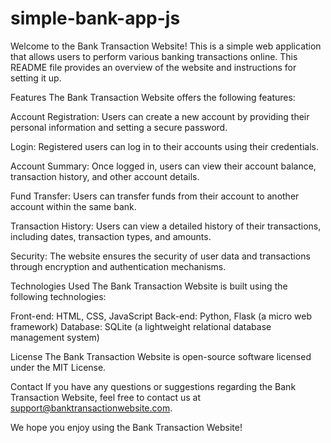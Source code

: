 # simple-bank-app-js
Welcome to the Bank Transaction Website! This is a simple web application that allows users to perform various banking transactions online. This README file provides an overview of the website and instructions for setting it up.

Features
The Bank Transaction Website offers the following features:

Account Registration: Users can create a new account by providing their personal information and setting a secure password.

Login: Registered users can log in to their accounts using their credentials.

Account Summary: Once logged in, users can view their account balance, transaction history, and other account details.

Fund Transfer: Users can transfer funds from their account to another account within the same bank.

Transaction History: Users can view a detailed history of their transactions, including dates, transaction types, and amounts.

Security: The website ensures the security of user data and transactions through encryption and authentication mechanisms.

Technologies Used
The Bank Transaction Website is built using the following technologies:

Front-end: HTML, CSS, JavaScript
Back-end: Python, Flask (a micro web framework)
Database: SQLite (a lightweight relational database management system)

License
The Bank Transaction Website is open-source software licensed under the MIT License.

Contact
If you have any questions or suggestions regarding the Bank Transaction Website, feel free to contact us at support@banktransactionwebsite.com.

We hope you enjoy using the Bank Transaction Website!
